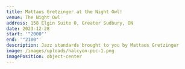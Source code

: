 ```yaml
---
title: Mattaus Gretzinger at the Night Owl!
venue: The Night Owl
address: 158 Elgin Suite 0, Greater Sudbury, ON
date: 2023-12-28
start: '"2000"'
end: '"2100"'
description: Jazz standards brought to you by Mattaus Gretzinger
image: /images/uploads/halcyon-pic-1.png
imagePosition: object-center
---
```

